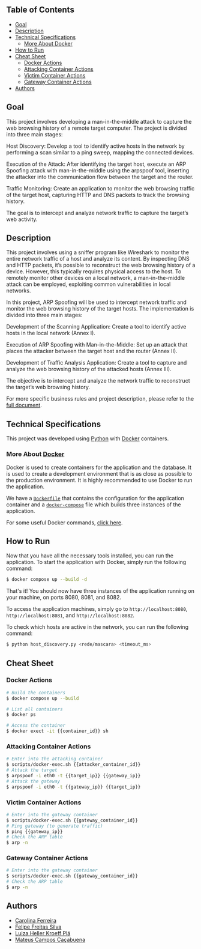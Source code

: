 <h2>Table of Contents</h2>

- [Goal](#goal)
- [Description](#description)
- [Technical Specifications](#technical-specifications)
  - [More About Docker](#more-about-docker)
- [How to Run](#how-to-run)
- [Cheat Sheet](#cheat-sheet)
  - [Docker Actions](#docker-actions)
  - [Attacking Container Actions](#attacking-container-actions)
  - [Victim Container Actions](#victim-container-actions)
  - [Gateway Container Actions](#gateway-container-actions)
- [Authors](#authors)

## Goal

This project involves developing a man-in-the-middle attack to capture the web browsing history of a remote target computer. The project is divided into three main stages:

Host Discovery: Develop a tool to identify active hosts in the network by performing a scan similar to a ping sweep, mapping the connected devices.

Execution of the Attack: After identifying the target host, execute an ARP Spoofing attack with man-in-the-middle using the arpspoof tool, inserting the attacker into the communication flow between the target and the router.

Traffic Monitoring: Create an application to monitor the web browsing traffic of the target host, capturing HTTP and DNS packets to track the browsing history.

The goal is to intercept and analyze network traffic to capture the target’s web activity.

## Description

This project involves using a sniffer program like Wireshark to monitor the entire network traffic of a host and analyze its content. By inspecting DNS and HTTP packets, it’s possible to reconstruct the web browsing history of a device. However, this typically requires physical access to the host. To remotely monitor other devices on a local network, a man-in-the-middle attack can be employed, exploiting common vulnerabilities in local networks.

In this project, ARP Spoofing will be used to intercept network traffic and monitor the web browsing history of the target hosts. The implementation is divided into three main stages:

Development of the Scanning Application: Create a tool to identify active hosts in the local network (Annex I).

Execution of ARP Spoofing with Man-in-the-Middle: Set up an attack that places the attacker between the target host and the router (Annex II).

Development of Traffic Analysis Application: Create a tool to capture and analyze the web browsing history of the attacked hosts (Annex III).

The objective is to intercept and analyze the network traffic to reconstruct the target’s web browsing history.

For more specific business rules and project description, please refer to the [full document](T2_20242.pdf).

## Technical Specifications

This project was developed using [Python](https://www.python.org/) with [Docker](#docker) containers.

### More About [Docker](https://www.docker.com/)

Docker is used to create containers for the application and the database. It is used to create a development environment that is as close as possible to the production environment.
It is highly recommended to use Docker to run the application.

We have a [`Dockerfile`](Dockerfile) that contains the configuration for the application container and a [`docker-compose`](docker-compose.yml) file which builds three instances of the application.

For some useful Docker commands, [click here](#docker-actions).

## How to Run

Now that you have all the necessary tools installed, you can run the application.
To start the application with Docker, simply run the following command:

```bash
$ docker compose up --build -d
```

That's it! You should now have three instances of the application running on your machine, on ports 8080, 8081, and 8082.

To access the application machines, simply go to `http://localhost:8080`, `http://localhost:8081`, and `http://localhost:8082`.

To check which hosts are active in the network, you can run the following command:

```bash
$ python host_discovery.py <rede/mascara> <timeout_ms>
```

## Cheat Sheet

### Docker Actions

```bash
# Build the containers
$ docker compose up --build

# List all containers
$ docker ps

# Access the container
$ docker exect -it {{container_id}} sh
```

### Attacking Container Actions

```bash
# Enter into the attacking container
$ scripts/docker-exec.sh {{attacker_container_id}}
# Attack the target
$ arpspoof -i eth0 -t {{target_ip}} {{gateway_ip}}
# Attack the gateway
$ arpspoof -i eth0 -t {{gateway_ip}} {{target_ip}}
```

### Victim Container Actions

```bash
# Enter into the gateway container
$ scripts/docker-exec.sh {{gateway_container_id}}
# Ping gateway (to generate traffic)
$ ping {{gateway_ip}}
# Check the ARP table
$ arp -n
```

### Gateway Container Actions

```bash
# Enter into the gateway container
$ scripts/docker-exec.sh {{gateway_container_id}}
# Check the ARP table
$ arp -n
```

## Authors

- [Carolina Ferreira](https://github.com/carolmicfer)
- [Felipe Freitas Silva](https://github.com/felipefreitassilva)
- [Luiza Heller Kroeff Plá](https://github.com/LuHellerKP)
- [Mateus Campos Caçabuena](https://github.com/mateuscacabuena)
